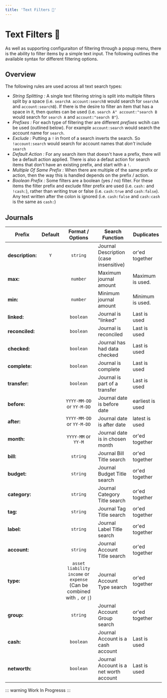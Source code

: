 ```yaml
---
title: 'Text Filters 🚧'
---
```


# Text Filters 🚧

As well as supporting configuraiton of filtering through a popup menu, there is the ability to filter items by a simple text input. The following outlines the available syntax for different filtering options.

## Overview

The following rules are used across all text search types:

- _String Splitting :_ A single text filtering string is split into multiple filters split by a space (i.e. `searchA account:searchB` would search for `searchA` and `account:searchB`). If there is the desire to filter an item that has a space in it, then quotes can be used (i.e. `search A" account:"search B` would search for `search A` and `account:"search B"`).
- _Prefixes :_ For each type of filtering ther are different _prefixes_ wchih can be used (outlined below). For example `account:search` would search the account name for `search`.
- _Exclude :_ Putting a `!` in front of a search inverts the search. So `!account:search` would search for account names that _don't_ include `search`
- _Default Action :_ For any search item that doesn't have a prefix, there will be a default action applied. There is also a defaut action for search items that don't have an existing prefix, and start with a `!`.
- _Multiple Of Same Prefix :_ When there are multiple of the same prefix or action, then the way this is handled depends on the prefix / action.
- _Boolean Prefix :_ Some filters are a boolean (yes / no) filter. For these items the filter prefix and exclude filter prefix are used (i.e. `cash:` and `!cash:`), rather than writing true or false (i.e. `cash:true` and `cash:false`). Any text written after the colon is ignored (i.e. `cash:false` and `cash:cash` is the same as `cash:`)

## Journals

| Prefix           | Default |                               Format / Options                               | Search Function                        | Duplicates       |
| ---------------- | :-----: | :--------------------------------------------------------------------------: | -------------------------------------- | ---------------- |
| **description:** |   `Y`   |                                   `string`                                   | Journal Description (case insensitive) | or'ed together   |
| **max:**         |         |                                   `number`                                   | Maximum journal amount                 | Maximum is used. |
| **min:**         |         |                                   `number`                                   | Minimum journal amount                 | Minimum is used. |
| **linked:**      |         |                                  `boolean`                                   | Journal is "linked"                    | Last is used     |
| **reconciled:**  |         |                                  `boolean`                                   | Journal is reconciled                  | Last is used     |
| **checked:**     |         |                                  `boolean`                                   | Journal has had data checked           | Last is used     |
| **complete:**    |         |                                  `boolean`                                   | Journal is complete                    | Last is used     |
| **transfer:**    |         |                                  `boolean`                                   | Journal is part of a transfer          | Last is used     |
| **before:**      |         |                          `YYYY-MM-DD` or `YY-M-DD`                           | Journal date is before date            | earliest is used |
| **after:**       |         |                          `YYYY-MM-DD` or `YY-M-DD`                           | Journal date is after date             | latest is used   |
| **month:**       |         |                             `YYYY-MM` or `YY-M`                              | Journal date is in chosen month        | or'ed together   |
| **bill:**        |         |                                   `string`                                   | Journal Bill Title search              | or'ed together   |
| **budget:**      |         |                                   `string`                                   | Journal Budget Title search            | or'ed together   |
| **category:**    |         |                                   `string`                                   | Journal Category Title search          | or'ed together   |
| **tag:**         |         |                                   `string`                                   | Journal Tag Title search               | or'ed together   |
| **label:**       |         |                                   `string`                                   | Journal Label Title search             | or'ed together   |
| **account:**     |         |                                   `string`                                   | Journal Account Title search           | or'ed together   |
| **type:**        |         | `asset` `liability` `income` or `expense` (Can be combined with `,` or `\|`) | Journal Account Type search            | or'ed together   |
| **group:**       |         |                                   `string`                                   | Journal Account Group search           | or'ed together   |
| **cash:**        |         |                                  `boolean`                                   | Journal Account is a cash account      | Last is used     |
| **networth:**    |         |                                  `boolean`                                   | Journal Account is a net worth account | Last is used     |

::: warning
Work In Progresss
:::
